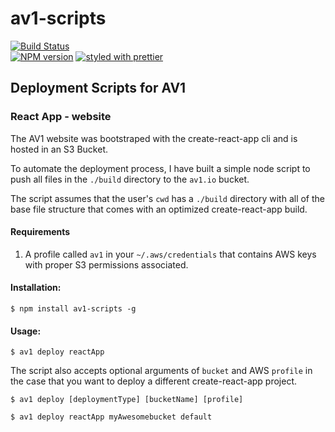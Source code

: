# av1-scripts

[![Build Status](https://travis-ci.org/av1-io/scripts.svg?branch=master)](https://travis-ci.org/av1-io/scripts)  
[![NPM version](https://img.shields.io/npm/v/scripts.svg)](https://www.npmjs.com/package/av1-scripts)
[![styled with prettier](https://img.shields.io/badge/styled_with-prettier-ff69b4.svg)](#badge)

## Deployment Scripts for AV1

### React App - website
The AV1 website was bootstraped with the create-react-app cli and is hosted in an S3 Bucket.

To automate the deployment process, I have built a simple node script to push all files in the `./build` directory to the `av1.io` bucket.

The script assumes that the user's `cwd` has a `./build` directory with all of the base file structure that comes with an optimized create-react-app build.

#### Requirements
1. A profile called `av1` in your `~/.aws/credentials` that contains AWS keys with proper S3 permissions associated.

#### Installation:
```
$ npm install av1-scripts -g
```

#### Usage:
```
$ av1 deploy reactApp
```
The script also accepts optional arguments of `bucket` and AWS `profile` in the case that you want to deploy a different create-react-app project.
```
$ av1 deploy [deploymentType] [bucketName] [profile]
```

```
$ av1 deploy reactApp myAwesomebucket default
```
